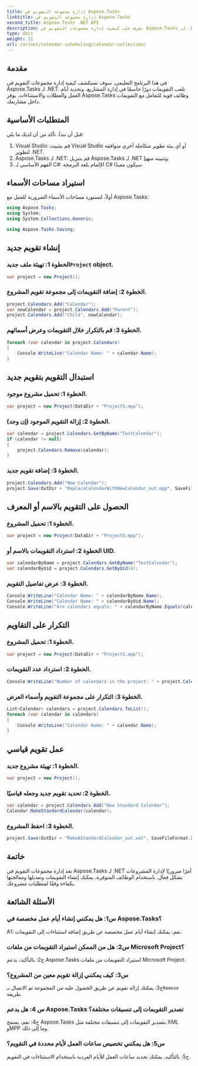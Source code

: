 ```yaml
---
title: إدارة مجموعة التقويم في Aspose.Tasks
linktitle: إدارة مجموعة التقويم في Aspose.Tasks
second_title: Aspose.Tasks .NET API
description: تعرف على كيفية إدارة مجموعات التقويم في Aspose.Tasks لـ .NET بكفاءة. قم بإنشاء التقويمات وتعديلها ومعالجتها بسهولة.
type: docs
weight: 11
url: /ar/net/calendar-scheduling/calendar-collection/
---
```

## مقدمة

في هذا البرنامج التعليمي، سوف نستكشف كيفية إدارة مجموعات التقويم في Aspose.Tasks لـ .NET. تلعب التقويمات دورًا حاسمًا في إدارة المشاريع، وتحديد أيام العمل والعطلات والاستثناءات. يوفر Aspose.Tasks وظائف قوية للتعامل مع التقويمات داخل مشاريعك.

## المتطلبات الأساسية

قبل أن نبدأ، تأكد من أن لديك ما يلي:

1. Visual Studio: قم بتثبيت Visual Studio أو أي بيئة تطوير متكاملة أخرى متوافقة لتطوير .NET.
2.  Aspose.Tasks لـ .NET: قم بتنزيل Aspose.Tasks لـ .NET وتثبيته من[هنا](https://releases.aspose.com/tasks/net/).
3. الفهم الأساسي لـ C#: الإلمام بلغة البرمجة C# سيكون مفيدًا.

## استيراد مساحات الأسماء

أولاً، لنستورد مساحات الأسماء الضرورية للعمل مع Aspose.Tasks:

```csharp
using Aspose.Tasks;
using System;
using System.Collections.Generic;

using Aspose.Tasks.Saving;

```

## إنشاء تقويم جديد

###  الخطوة 1: تهيئة ملف جديد`Project` object.
```csharp
var project = new Project();
```

### الخطوة 2: إضافة التقويمات إلى مجموعة تقويم المشروع.
```csharp
project.Calendars.Add("Calendar");
var newCalendar = project.Calendars.Add("Parent");
project.Calendars.Add("Child", newCalendar);
```

### الخطوة 3: قم بالتكرار خلال التقويمات وعرض أسمائهم.
```csharp
foreach (var calendar in project.Calendars)
{
    Console.WriteLine("Calendar Name: " + calendar.Name);
}
```

## استبدال التقويم بتقويم جديد

### الخطوة 1: تحميل مشروع موجود.
```csharp
var project = new Project(DataDir + "Project5.mpp");
```

### الخطوة 2: إزالة التقويم الموجود (إن وجد).
```csharp
var calendar = project.Calendars.GetByName("TestCalendar");
if (calendar != null)
{
    project.Calendars.Remove(calendar);
}
```

### الخطوة 3: إضافة تقويم جديد.
```csharp
project.Calendars.Add("New Calendar");
project.Save(OutDir + "ReplaceCalendarWithNewCalendar_out.mpp", SaveFileFormat.Mpp);
```

## الحصول على التقويم بالاسم أو المعرف

### الخطوة 1: تحميل المشروع.
```csharp
var project = new Project(DataDir + "Project5.mpp");
```

### الخطوة 2: استرداد التقويمات بالاسم أو UID.
```csharp
var calendarByName = project.Calendars.GetByName("TestCalendar");
var calendarByUid = project.Calendars.GetByUid(4);
```

### الخطوة 3: عرض تفاصيل التقويم.
```csharp
Console.WriteLine("Calendar Name: " + calendarByName.Name);
Console.WriteLine("Calendar Name: " + calendarByUid.Name);
Console.WriteLine("Are calendars equals: " + calendarByName.Equals(calendarByUid));
```

## التكرار على التقاويم

### الخطوة 1: تحميل المشروع.
```csharp
var project = new Project(DataDir + "Project5.mpp");
```

### الخطوة 2: استرداد عدد التقويمات.
```csharp
Console.WriteLine("Number of calendars in the project: " + project.Calendars.Count);
```

### الخطوة 3: التكرار على مجموعة التقويم وأسماء العرض.
```csharp
List<Calendar> calendars = project.Calendars.ToList();
foreach (var calendar in calendars)
{
    Console.WriteLine("Calendar Name: " + calendar.Name);
}
```

## عمل تقويم قياسي

### الخطوة 1: تهيئة مشروع جديد.
```csharp
var project = new Project();
```

### الخطوة 2: تحديد تقويم جديد وجعله قياسيًا.
```csharp
var calendar = project.Calendars.Add("New Standard Calendar");
Calendar.MakeStandardCalendar(calendar);
```

### الخطوة 3: احفظ المشروع.
```csharp
project.Save(OutDir + "MakeAStandardCalendar_out.xml", SaveFileFormat.Xml);
```

## خاتمة

تعد إدارة مجموعات التقويم في Aspose.Tasks لـ .NET أمرًا ضروريًا لإدارة المشروعات بشكل فعال. باستخدام الوظائف المتوفرة، يمكنك إنشاء التقويمات وتعديلها ومعالجتها بكفاءة وفقًا لمتطلبات مشروعك.

## الأسئلة الشائعة

### س1: هل يمكنني إنشاء أيام عمل مخصصة في Aspose.Tasks؟

A1: نعم، يمكنك إنشاء أيام عمل مخصصة عن طريق إضافة استثناءات إلى التقويمات.

### س2: هل من الممكن استيراد التقويمات من ملفات Microsoft Project؟

ج2: بالتأكيد، يدعم Aspose.Tasks استيراد التقويمات من ملفات Microsoft Project.

### س3: كيف يمكنني إزالة تقويم معين من المشروع؟

 ج3: يمكنك إزالة تقويم عن طريق الحصول عليه من المجموعة ثم الاتصال بـ`Remove` طريقة.

### س 4: هل يدعم Aspose.Tasks تصدير التقويمات إلى تنسيقات مختلفة؟

ج4: نعم، يسمح Aspose.Tasks بتصدير التقويمات إلى تنسيقات مختلفة مثل XML وMPP وما إلى ذلك.

### س5: هل يمكنني تخصيص ساعات العمل لأيام محددة في التقويم؟

ج5: بالتأكيد، يمكنك تحديد ساعات العمل للأيام الفردية باستخدام الاستثناءات في التقويم.